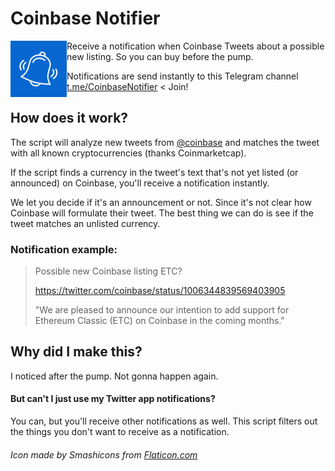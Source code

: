 # Coinbase Notifier
<img src="https://github.com/jvandenaardweg/coinbase-notifier/blob/master/logo.png?raw=true" width="90" align="left" />

Receive a notification when Coinbase Tweets about a possible new listing. So you can buy before the pump.

Notifications are send instantly to this Telegram channel [t.me/CoinbaseNotifier](https://t.me/CoinbaseNotifier) < Join!

## How does it work?
The script will analyze new tweets from [@coinbase](https://twitter.com/coinbase/coinbase) and matches the tweet with all known cryptocurrencies (thanks Coinmarketcap).

If the script finds a currency in the tweet's text that's not yet listed (or announced) on Coinbase, you'll receive a notification instantly.

We let you decide if it's an announcement or not. Since it's not clear how Coinbase will formulate their tweet. The best thing we can do is see if the tweet matches an unlisted currency.

### Notification example:
> Possible new Coinbase listing ETC?
>
> https://twitter.com/coinbase/status/1006344839569403905
>
> "We are pleased to announce our intention to add support for Ethereum Classic (ETC) on Coinbase in the coming months."

## Why did I make this?
I noticed after the pump. Not gonna happen again.

#### But can't I just use my Twitter app notifications?
You can, but you'll receive other notifications as well. This script filters out the things you don't want to receive as a notification.

###### Icon made by Smashicons from [Flaticon.com](https://www.flaticon.com)
